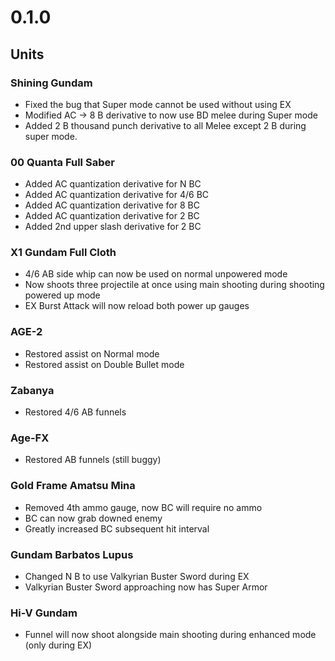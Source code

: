 ﻿# 0.1.0

## Units

### Shining Gundam
- Fixed the bug that Super mode cannot be used without using EX
- Modified AC -> 8 B derivative to now use BD melee during Super mode
- Added 2 B thousand punch derivative to all Melee except 2 B during super mode. 

### 00 Quanta Full Saber
- Added AC quantization derivative for N BC
- Added AC quantization derivative for 4/6 BC
- Added AC quantization derivative for 8 BC
- Added AC quantization derivative for 2 BC
- Added 2nd upper slash derivative for 2 BC

### X1 Gundam Full Cloth
- 4/6 AB side whip can now be used on normal unpowered mode
- Now shoots three projectile at once using main shooting during shooting powered up mode
- EX Burst Attack will now reload both power up gauges

### AGE-2
- Restored assist on Normal mode
- Restored assist on Double Bullet mode

### Zabanya
- Restored 4/6 AB funnels

### Age-FX
- Restored AB funnels (still buggy)

### Gold Frame Amatsu Mina
- Removed 4th ammo gauge, now BC will require no ammo
- BC can now grab downed enemy
- Greatly increased BC subsequent hit interval

### Gundam Barbatos Lupus
- Changed N B to use Valkyrian Buster Sword during EX
- Valkyrian Buster Sword approaching now has Super Armor

### Hi-V Gundam
- Funnel will now shoot alongside main shooting during enhanced mode (only during EX)